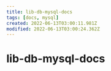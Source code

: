 ```yaml
---
title: lib-db-mysql-docs
tags: [docs, mysql]
created: 2022-06-13T03:00:11.981Z
modified: 2022-06-13T03:00:24.362Z
---
```


# lib-db-mysql-docs


